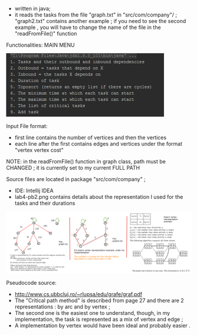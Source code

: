 - written in java;
- it reads the tasks from the file "graph.txt" in "src/com/company"/ ; "graph2.txt" contains another example ; if you need to see the second example , you will have to change the name of the file in the "readFromFile()" function

Functionalities:
  MAIN MENU
  
  
![alt text](https://github.com/robyerts/Graph-Algorithms---Scheduling-Tasks/blob/master/functionalities.png)

Input File format: 
- first line contains the number of vertices and then the vertices
- each line after the first contains edges and vertices under the format "vertex vertex cost"

NOTE: in the readFromFile() function in graph class, path must be CHANGED ; it is currently set to my current FULL PATH  

Source files are located in package  "src/com/company" ;
- IDE: Intellij IDEA
- lab4-pb2.png contains details about the representation I used for the tasks and their durations

![alt text](https://github.com/robyerts/Graph-Algorithms---Scheduling-Tasks/blob/master/lab4-pb2.png)

Pseudocode source:
- http://www.cs.ubbcluj.ro/~rlupsa/edu/grafe/graf.pdf
- The "Critical path method" is described from page 27 and there are 2 representations : by arc and by vertex ;
- The second one is the easiest one to understand, though, in my implementation, the task is represented as a mix of vertex and edge ;
- A implementation by vertex would have been ideal and probably easier .
